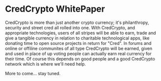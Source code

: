 # CredCrypto WhitePaper
CredCrypto is more than just another crypto currency; it's philanthropy, security and street cred all rolled into one. With CredCrypto, and appropriate technologies, users of all stripes will be able to earn, trade and give a tangible currency in relation to charitable technological apps, like donating time to open source projects in return for "Cred". In forums and online or offiline communites of all type CredCrypto will be earned, given and used in place of up voting people can actually earn real currency for their time. Of course this depends on good people and a good CredCrypto network which is where we'll need help.

More to come... stay tuned.
